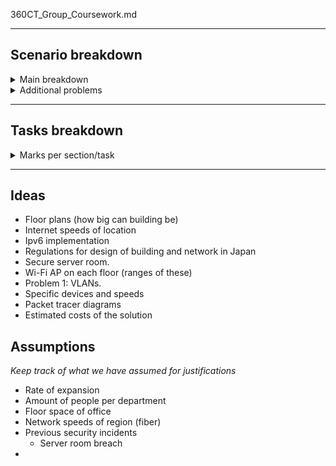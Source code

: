 360CT_Group_Coursework.md

---

## Scenario breakdown

<details>
<summary>
Main breakdown
</summary>
  
- (YG) moving HQ to **new constructed** building.
- Building location: **great Tokyo area**, Kento region of Japan. **(5 miles from old HQ)**
- (YG) has been rapidly expanding and has current workforce of **290** employees
- Expansion has caused problems in old network, performance deteriorated dramatically.
  

- **Security** incidents in last **6 months**
- Access to **old and new** buildings.
  

- New building has **8 floors** plus two **deep** underground carpark.
- Each floor accomodate **60-70** people
  

- Employees **require desktop PC and mobile device**
- Some employee's provided **laptops** depending on department.
  

- Top floor has smaller area, and a balcony.
- Top floor designated to **8 dept heads** and their assistants.
- Departments: *Research and technology, Financial planning, Sales, material and design, personnel, planning and manufacturing, legal and accounting, marketing*
  

- IT Dept **located on ground floor**.
- Ground floor has Cafe which should have **Wi-Fi access** and **Desktop PC's**

</details>

<details>
<summary>
Additional problems
</summary>

1) Investigate **feasibility** of renting one floor to a different company without **compromising security**

2) Investigate and propose a solutions for **housing parts of the company in the old building** using connectivity.
</details>


---


## Tasks breakdown


<details>
<summary>
Marks per section/task
</summary>

0. Introduction – keep it brief, including structure, presentation, writing style, etc.


1. Explain the requirements gathering process and the assumptions made about the company, the buildings, and other parameters of the problem. If necessary, provide diagrams such as floor plans.


2. Propose devices that could be used for implementing your design, discussing the physical topology, wiring and device placement.


3. Present your network design (including any plans to support expansion in the future). Provide a topology diagram and justify your design decisions.


4. Design an appropriate addressing scheme and discuss/explain/justify this design.


5. Discuss appropriate policies for the network; no need for a full policy document (presumably they had one from before) but should address the main issues arising from relocating and resolving any issues identified in your assumptions.


6. Discuss network security threats and for this particular organisation and evaluate possible solutions. Provide appropriate documentation, including device configuration snippets if appropriate.


7. Design strategies and plans for network and performance monitoring and maintenance.


8. Identify potential risks and propose a disaster management and contingency plan.


9. References in an appropriate format.


Max word count limit excluding diagrams/tables
3500

</details>




---

## Ideas

- Floor plans (how big can building be)
- Internet speeds of location
- Ipv6 implementation
- Regulations for design of building and network in Japan
- Secure server room.
- Wi-Fi AP on each floor (ranges of these)
- Problem 1: VLANs.
- Specific devices and speeds
- Packet tracer diagrams
- Estimated costs of the solution


## Assumptions

*Keep track of what we have assumed for justifications*

- Rate of expansion
- Amount of people per department
- Floor space of office
- Network speeds of region (fiber)
- Previous security incidents
  - Server room breach
-
